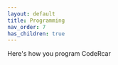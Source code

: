 ```yaml
---
layout: default
title: Programming
nav_order: 7
has_children: true
---
```


Here's how you program CodeRcar